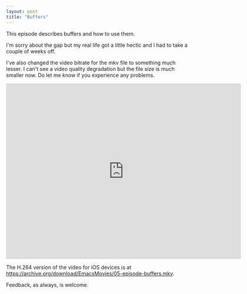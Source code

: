 ```yaml
---
layout: post
title: "Buffers"
---
```


This episode describes buffers and how to use them. 

I'm sorry about the gap but my real life got a little hectic and I had to take a couple of weeks off.

I've also changed the video bitrate for the mkv file to something much lesser. I can't see a video quality degradation but the file size is much smaller now. Do let me know if you experience any problems.

<iframe src="https://archive.org/embed/EmacsMovies/05-episode-buffers.webm" width="640" height="480" frameborder="0"></iframe>

The H.264 version of the video for iOS devices is at <https://archive.org/download/EmacsMovies/05-episode-buffers.mkv>.

Feedback, as always, is welcome.






